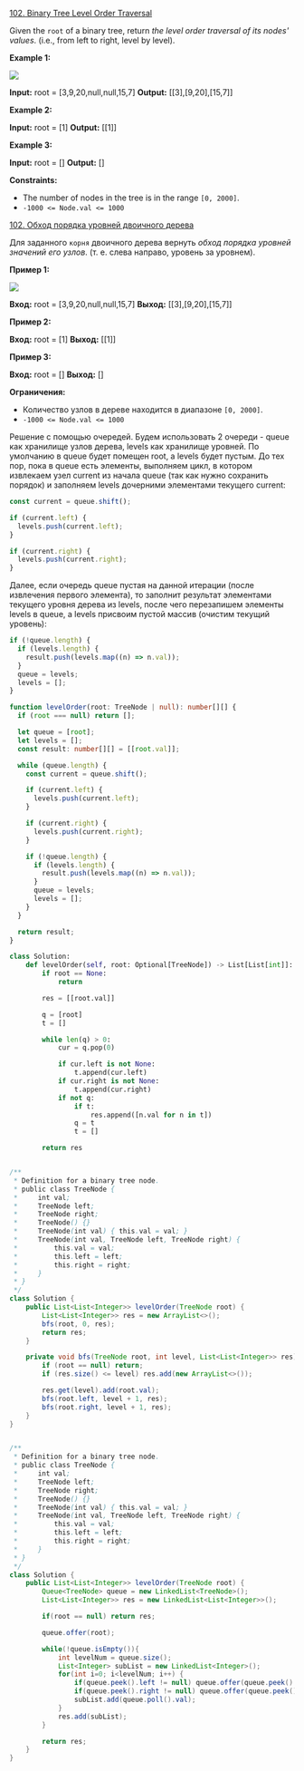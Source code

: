 [102. Binary Tree Level Order Traversal](https://leetcode.com/problems/binary-tree-level-order-traversal/)

Given the `root` of a binary tree, return *the level order traversal of its nodes' values*. (i.e., from left to right, level by level).

**Example 1:**

![](https://assets.leetcode.com/uploads/2021/02/19/tree1.jpg)

**Input:** root = [3,9,20,null,null,15,7]
**Output:** [[3],[9,20],[15,7]]

**Example 2:**

**Input:** root = [1]
**Output:** [[1]]

**Example 3:**

**Input:** root = []
**Output:** []

**Constraints:**

- The number of nodes in the tree is in the range `[0, 2000]`.
- `-1000 <= Node.val <= 1000`

[102. Обход порядка уровней двоичного дерева](https://leetcode.com/problems/binary-tree-level-order-traversal/)

Для заданного `корня` двоичного дерева вернуть _обход порядка уровней значений его узлов_. (т. е. слева направо, уровень за уровнем).

**Пример 1:**

![](https://assets.leetcode.com/uploads/2021/02/19/tree1.jpg)

**Вход:** root = [3,9,20,null,null,15,7]
**Выход:** [[3],[9,20],[15,7]]

**Пример 2:**

**Вход:** root = [1]
**Выход:** [[1]]

**Пример 3:**

**Вход:** root = []
**Выход:** []

**Ограничения:**

- Количество узлов в дереве находится в диапазоне `[0, 2000]`.
- `-1000 <= Node.val <= 1000`

Решение с помощью очередей. Будем использовать 2 очереди - queue как хранилище узлов дерева, levels как хранилище уровней. По умолчанию в queue будет помещен root, а levels будет пустым. До тех пор, пока в queue есть элементы, выполняем цикл, в котором извлекаем узел current из начала queue (так как нужно сохранить порядок) и заполняем levels дочерними элементами текущего current:

```typescript
const current = queue.shift();

if (current.left) {
  levels.push(current.left);
}

if (current.right) {
  levels.push(current.right);
}
```

Далее, если очередь queue пустая на данной итерации (после извлечения первого элемента), то заполнит результат элементами текущего уровня дерева из levels, после чего перезапишем элементы levels в queue, а levels присвоим пустой массив (очистим текущий уровень):

```typescript
if (!queue.length) {
  if (levels.length) {
    result.push(levels.map((n) => n.val));
  }
  queue = levels;
  levels = [];
}
```

```typescript
function levelOrder(root: TreeNode | null): number[][] {
  if (root === null) return [];

  let queue = [root];
  let levels = [];
  const result: number[][] = [[root.val]];

  while (queue.length) {
    const current = queue.shift();

    if (current.left) {
      levels.push(current.left);
    }

    if (current.right) {
      levels.push(current.right);
    }

    if (!queue.length) {
      if (levels.length) {
        result.push(levels.map((n) => n.val));
      }
      queue = levels;
      levels = [];
    }
  }

  return result;
}
```

```python
class Solution:
    def levelOrder(self, root: Optional[TreeNode]) -> List[List[int]]:
        if root == None:
            return

        res = [[root.val]]

        q = [root]
        t = []

        while len(q) > 0:
            cur = q.pop(0)

            if cur.left is not None:
                t.append(cur.left)
            if cur.right is not None:
                t.append(cur.right)
            if not q:
                if t:
                    res.append([n.val for n in t])
                q = t
                t = []

        return res
```

```java

/**
 * Definition for a binary tree node.
 * public class TreeNode {
 *     int val;
 *     TreeNode left;
 *     TreeNode right;
 *     TreeNode() {}
 *     TreeNode(int val) { this.val = val; }
 *     TreeNode(int val, TreeNode left, TreeNode right) {
 *         this.val = val;
 *         this.left = left;
 *         this.right = right;
 *     }
 * }
 */
class Solution {
    public List<List<Integer>> levelOrder(TreeNode root) {
        List<List<Integer>> res = new ArrayList<>();
        bfs(root, 0, res);
        return res;
    }

    private void bfs(TreeNode root, int level, List<List<Integer>> res) {
        if (root == null) return;
        if (res.size() <= level) res.add(new ArrayList<>());

        res.get(level).add(root.val);
        bfs(root.left, level + 1, res);
        bfs(root.right, level + 1, res);
    }
}

```

```java

/**
 * Definition for a binary tree node.
 * public class TreeNode {
 *     int val;
 *     TreeNode left;
 *     TreeNode right;
 *     TreeNode() {}
 *     TreeNode(int val) { this.val = val; }
 *     TreeNode(int val, TreeNode left, TreeNode right) {
 *         this.val = val;
 *         this.left = left;
 *         this.right = right;
 *     }
 * }
 */
class Solution {
    public List<List<Integer>> levelOrder(TreeNode root) {
        Queue<TreeNode> queue = new LinkedList<TreeNode>();
        List<List<Integer>> res = new LinkedList<List<Integer>>();

        if(root == null) return res;

        queue.offer(root);

        while(!queue.isEmpty()){
            int levelNum = queue.size();
            List<Integer> subList = new LinkedList<Integer>();
            for(int i=0; i<levelNum; i++) {
                if(queue.peek().left != null) queue.offer(queue.peek().left);
                if(queue.peek().right != null) queue.offer(queue.peek().right);
                subList.add(queue.poll().val);
            }
            res.add(subList);
        }

        return res;
    }
}

```
